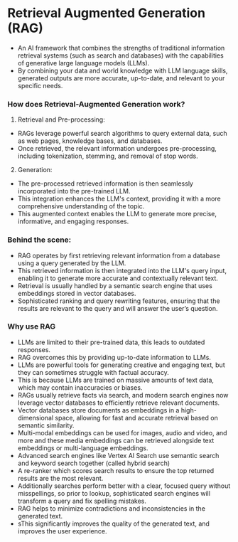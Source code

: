 # Retrieval Augmented Generation (RAG)
- An AI framework that combines the strengths of traditional information retrieval systems (such as search and databases) with the capabilities of generative large language models (LLMs).
- By combining your data and world knowledge with LLM language skills, generated outputs are more accurate, up-to-date, and relevant to your specific needs.

### How does Retrieval-Augmented Generation work?

1. Retrieval and Pre-processing: 
- RAGs leverage powerful search algorithms to query external data, such as web pages, knowledge bases, and databases.
- Once retrieved, the relevant information undergoes pre-processing, including tokenization, stemming, and removal of stop words.

2. Generation: 
- The pre-processed retrieved information is then seamlessly incorporated into the pre-trained LLM.
- This integration enhances the LLM's context, providing it with a more comprehensive understanding of the topic.
- This augmented context enables the LLM to generate more precise, informative, and engaging responses. 

### Behind the scene:
- RAG operates by first retrieving relevant information from a database using a query generated by the LLM. 
- This retrieved information is then integrated into the LLM's query input, enabling it to generate more accurate and contextually relevant text. 
- Retrieval is usually handled by a semantic search engine that uses embeddings stored in vector databases.  
- Sophisticated ranking and query rewriting features, ensuring that the results are relevant to the query and will answer the user’s question.

### Why use RAG
- LLMs are limited to their pre-trained data, this leads to outdated responses.
- RAG overcomes this by providing up-to-date information to LLMs.
- LLMs are powerful tools for generating creative and engaging text, but they can sometimes struggle with factual accuracy.
- This is because LLMs are trained on massive amounts of text data, which may contain inaccuracies or biases.
- RAGs usually retrieve facts via search, and modern search engines now leverage vector databases to efficiently retrieve relevant documents.
- Vector databases store documents as embeddings in a high-dimensional space, allowing for fast and accurate retrieval based on semantic similarity.
- Multi-modal embeddings can be used for images, audio and video, and more and these media embeddings can be retrieved alongside text embeddings or multi-language embeddings.
- Advanced search engines like Vertex AI Search use semantic search and keyword search together (called hybrid search)
- A re-ranker which scores search results to ensure the top returned results are the most relevant.
- Additionally searches perform better with a clear, focused query without misspellings, so prior to lookup, sophisticated search engines will transform a query and fix spelling mistakes.
- RAG helps to minimize contradictions and inconsistencies in the generated text.
- sThis significantly improves the quality of the generated text, and improves the user experience.
